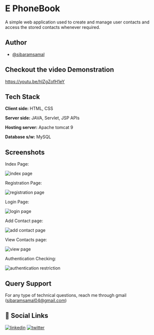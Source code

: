 
# E PhoneBook

A simple web application used to create and manage user contacts and access the stored contacts whenever required.


## Author

- [@sibaramsamal](https://www.github.com/sibaramsamal)


## Checkout the video Demonstration

https://youtu.be/hIZgZofH1eY


## Tech Stack

**Client side:** HTML, CSS

**Server side:** JAVA, Servlet, JSP APIs

**Hosting server:** Apache tomcat 9

**Database s/w:** MySQL


## Screenshots

Index Page:

![index page](https://user-images.githubusercontent.com/91274844/174515708-c7ffe4e3-9872-43b7-bc95-48d842294838.PNG)


Registration Page:

![registration page](https://user-images.githubusercontent.com/91274844/174516351-195a7bc9-e4e7-4cd8-a73c-45b4df1c1574.PNG)


Login Page:

![login page](https://user-images.githubusercontent.com/91274844/174517000-17ec7a98-bfdf-42fb-b646-19a70e3f8a92.PNG)


Add Contact page:

![add contact page](https://user-images.githubusercontent.com/91274844/174517127-d74a564f-2561-4a30-ba9a-674ef40c5971.PNG)


View Contacts page:

![view page](https://user-images.githubusercontent.com/91274844/174517208-08833a04-db51-493b-a8f6-9c9b6b873d0e.PNG)


Authentication Checking:

![authentication restriction](https://user-images.githubusercontent.com/91274844/174517306-d772b92d-8a6d-47f5-8581-88404d9944bb.PNG)


## Query Support

For any type of technical questions, reach me through gmail (sibaramsamal04@gmail.com)


## 🔗 Social Links

[![linkedin](https://img.shields.io/badge/linkedin-0A66C2?style=for-the-badge&logo=linkedin&logoColor=white)](https://www.linkedin.com/in/sibaramsamal)
[![twitter](https://img.shields.io/badge/twitter-1DA1F2?style=for-the-badge&logo=twitter&logoColor=white)](https://twitter.com/sibaram04)

